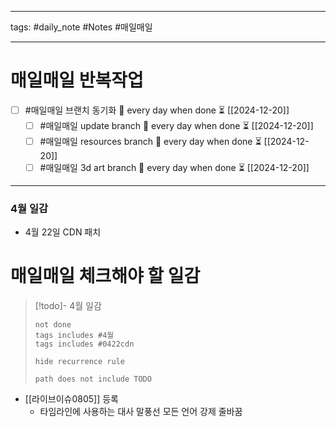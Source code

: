 
--------

tags: #daily_note  #Notes #매일매일

---  
# 매일매일 반복작업 
- [ ] #매일매일 브랜치 동기화 🔁 every day when done ⏳ [[2024-12-20]] 
	- [ ] #매일매일 update branch  🔁 every day when done ⏳ [[2024-12-20]]
	- [ ] #매일매일 resources branch  🔁 every day when done ⏳ [[2024-12-20]]
	- [ ] #매일매일 3d art branch  🔁 every day when done ⏳ [[2024-12-20]]

--------

### 4월 일감
 - 4월 22일 CDN 패치



# 매일매일 체크해야 할 일감

> [!todo]-  4월 일감
> ```tasks
> not done
> tags includes #4월 
> tags includes #0422cdn     
>
> hide recurrence rule
> 
> path does not include TODO
> ```



- [[라이브이슈0805]] 등록
	-  타임라인에 사용하는 대사 말풍선 모든 언어 강제 줄바꿈
